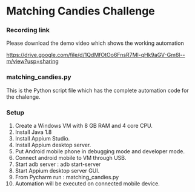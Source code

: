 # Matching Candies Challenge
### Recording link
Please download the demo video which shows the working automation

https://drive.google.com/file/d/1QdMfOtOo6FnsR7Ml-qHk9aGV-Gm6l--m/view?usp=sharing

### matching_candies.py
This is the Python script file which has the complete automation code for the chalenge.

### Setup
1. Create a Windows VM with 8 GB RAM and 4 core CPU.
2. Install Java 1.8
3. Install Appium Studio. 
4. Install Appium desktop server.
5. Put Android mobile phone in debugging mode and developer mode.
6. Connect android mobile to VM through USB.
7. Start adb server : adb start-server
8. Start Appium desktop server GUI.
9. From Pycharm run : matching_candies.py
10. Automation will be executed on connected mobile device.


